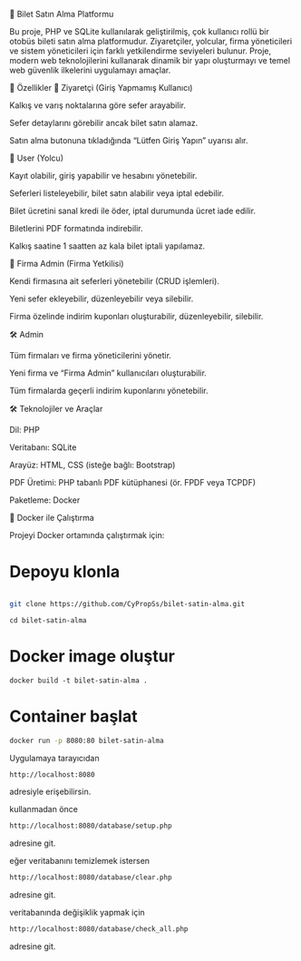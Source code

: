 🎫 Bilet Satın Alma Platformu

Bu proje, PHP ve SQLite kullanılarak geliştirilmiş, çok kullanıcı rollü bir otobüs bileti satın alma platformudur. Ziyaretçiler, yolcular, firma yöneticileri ve sistem yöneticileri için farklı yetkilendirme seviyeleri bulunur.
Proje, modern web teknolojilerini kullanarak dinamik bir yapı oluşturmayı ve temel web güvenlik ilkelerini uygulamayı amaçlar.

🚀 Özellikler
👤 Ziyaretçi (Giriş Yapmamış Kullanıcı)

Kalkış ve varış noktalarına göre sefer arayabilir.

Sefer detaylarını görebilir ancak bilet satın alamaz.

Satın alma butonuna tıkladığında “Lütfen Giriş Yapın” uyarısı alır.

🧍 User (Yolcu)

Kayıt olabilir, giriş yapabilir ve hesabını yönetebilir.

Seferleri listeleyebilir, bilet satın alabilir veya iptal edebilir.

Bilet ücretini sanal kredi ile öder, iptal durumunda ücret iade edilir.

Biletlerini PDF formatında indirebilir.

Kalkış saatine 1 saatten az kala bilet iptali yapılamaz.

🏢 Firma Admin (Firma Yetkilisi)

Kendi firmasına ait seferleri yönetebilir (CRUD işlemleri).

Yeni sefer ekleyebilir, düzenleyebilir veya silebilir.

Firma özelinde indirim kuponları oluşturabilir, düzenleyebilir, silebilir.

🛠️ Admin

Tüm firmaları ve firma yöneticilerini yönetir.

Yeni firma ve “Firma Admin” kullanıcıları oluşturabilir.

Tüm firmalarda geçerli indirim kuponlarını yönetebilir.



🛠️ Teknolojiler ve Araçlar

Dil: PHP

Veritabanı: SQLite

Arayüz: HTML, CSS (isteğe bağlı: Bootstrap)

PDF Üretimi: PHP tabanlı PDF kütüphanesi (ör. FPDF veya TCPDF)

Paketleme: Docker

🐳 Docker ile Çalıştırma

Projeyi Docker ortamında çalıştırmak için:

# Depoyu klonla
```bash

git clone https://github.com/CyPropSs/bilet-satin-alma.git
```
```
cd bilet-satin-alma
```
# Docker image oluştur
```
docker build -t bilet-satin-alma .
```
# Container başlat
```bash 
docker run -p 8080:80 bilet-satin-alma
```

Uygulamaya tarayıcıdan 
```bash 
http://localhost:8080
```
 adresiyle erişebilirsin.

kullanmadan önce 
```bash 
http://localhost:8080/database/setup.php
```
adresine git.

eğer veritabanını temizlemek istersen 
```bash 
http://localhost:8080/database/clear.php
```
adresine git.

veritabanında değişiklik yapmak için 
```bash 
http://localhost:8080/database/check_all.php
```
adresine git.

